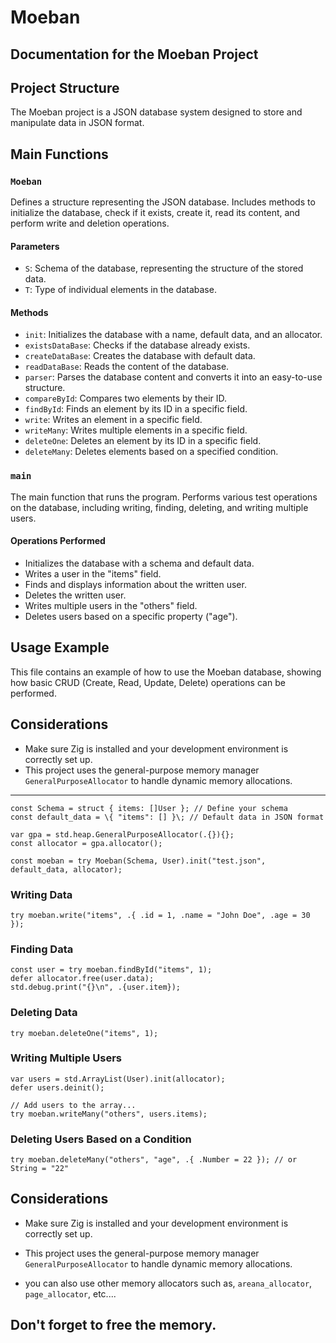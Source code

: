 # Moeban

## Documentation for the Moeban Project

## Project Structure
The Moeban project is a JSON database system designed to store and manipulate data in JSON format.

## Main Functions

### `Moeban`
Defines a structure representing the JSON database. Includes methods to initialize the database, check if it exists, create it, read its content, and perform write and deletion operations.

#### Parameters
- `S`: Schema of the database, representing the structure of the stored data.
- `T`: Type of individual elements in the database.

#### Methods
- `init`: Initializes the database with a name, default data, and an allocator.
- `existsDataBase`: Checks if the database already exists.
- `createDataBase`: Creates the database with default data.
- `readDataBase`: Reads the content of the database.
- `parser`: Parses the database content and converts it into an easy-to-use structure.
- `compareById`: Compares two elements by their ID.
- `findById`: Finds an element by its ID in a specific field.
- `write`: Writes an element in a specific field.
- `writeMany`: Writes multiple elements in a specific field.
- `deleteOne`: Deletes an element by its ID in a specific field.
- `deleteMany`: Deletes elements based on a specified condition.

### `main`
The main function that runs the program. Performs various test operations on the database, including writing, finding, deleting, and writing multiple users.

#### Operations Performed
- Initializes the database with a schema and default data.
- Writes a user in the "items" field.
- Finds and displays information about the written user.
- Deletes the written user.
- Writes multiple users in the "others" field.
- Deletes users based on a specific property ("age").

## Usage Example
This file contains an example of how to use the Moeban database, showing how basic CRUD (Create, Read, Update, Delete) operations can be performed.

## Considerations
- Make sure Zig is installed and your development environment is correctly set up.
- This project uses the general-purpose memory manager `GeneralPurposeAllocator` to handle dynamic memory allocations.

---

```zig 
const Schema = struct { items: []User }; // Define your schema 
const default_data = \{ "items": [] }\; // Default data in JSON format

var gpa = std.heap.GeneralPurposeAllocator(.{}){};
const allocator = gpa.allocator();

const moeban = try Moeban(Schema, User).init("test.json", default_data, allocator);
```

### Writing Data
```zig
try moeban.write("items", .{ .id = 1, .name = "John Doe", .age = 30 });
```

### Finding Data
```zig
const user = try moeban.findById("items", 1); 
defer allocator.free(user.data); 
std.debug.print("{}\n", .{user.item});
```

### Deleting Data
```zig 
try moeban.deleteOne("items", 1);
```

### Writing Multiple Users
```zig 
var users = std.ArrayList(User).init(allocator); 
defer users.deinit(); 

// Add users to the array...
try moeban.writeMany("others", users.items);
```

### Deleting Users Based on a Condition
```zig 
try moeban.deleteMany("others", "age", .{ .Number = 22 }); // or String = "22"
```

## Considerations
- Make sure Zig is installed and your development environment is correctly set up.
- This project uses the general-purpose memory manager `GeneralPurposeAllocator` to handle dynamic memory allocations.

- you can also use other memory allocators such as, `areana_allocator`, `page_allocator`, etc....

Don't forget to free the memory.
---
